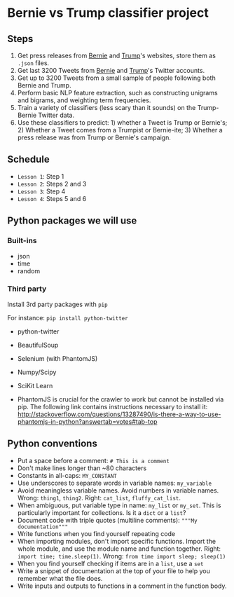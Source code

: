 # Bernie vs Trump classifier project

## Steps

1. Get press releases from [Bernie](http://berniesanders.com/press-release) and [Trump](http://www.donaldjtrump.com/press-releases)'s websites, store them as `.json` files.
2. Get last 3200 Tweets from [Bernie](https://twitter.com/berniesanders?lang=en) and [Trump](https://twitter.com/realDonaldTrump?ref_src=twsrc%5Egoogle%7Ctwcamp%5Eserp%7Ctwgr%5Eauthor)'s Twitter accounts.
3. Get up to 3200 Tweets from a small sample of people following both Bernie and Trump.
4. Perform basic NLP feature extraction, such as constructing unigrams and bigrams, and weighting term frequencies.
5. Train a variety of classifiers (less scary than it sounds) on the Trump-Bernie Twitter data.
6. Use these classifiers to predict: 1) whether a Tweet is Trump or Bernie's; 2) Whether a Tweet comes from a Trumpist or Bernie-ite; 3) Whether a press release was from Trump or Bernie's campaign.

## Schedule

* `Lesson 1`: Step 1
* `Lesson 2`: Steps 2 and 3
* `Lesson 3`: Step 4
* `Lesson 4`: Steps 5 and 6

## Python packages we will use

### Built-ins

* json
* time
* random

### Third party

Install 3rd party packages with `pip`

For instance: `pip install python-twitter`

* python-twitter
* BeautifulSoup
* Selenium (with PhantomJS)
* Numpy/Scipy
* SciKit Learn

* PhantomJS is crucial for the crawler to work but cannot be installed via pip. The following link contains instructions necessary to install it: http://stackoverflow.com/questions/13287490/is-there-a-way-to-use-phantomjs-in-python?answertab=votes#tab-top

## Python conventions

* Put a space before a comment: `# This is a comment`
* Don't make lines longer than ~80 characters
* Constants in all-caps: `MY_CONSTANT`
* Use underscores to separate words in variable names: `my_variable`
* Avoid meaningless variable names. Avoid numbers in variable names. Wrong: `thing1`, `thing2`. Right: `cat_list`, `fluffy_cat_list`.
* When ambiguous, put variable type in name: `my_list` or `my_set`. This is particularly important for collections. Is it a `dict` or a `list`?
* Document code with triple quotes (multiline comments): `"""My documentation"""`
* Write functions when you find yourself repeating code
* When importing modules, don't import specific functions. Import the whole module, and use the module name and function together. Right: `import time; time.sleep(1)`. Wrong: `from time import sleep; sleep(1)`
* When you find yourself checking if items are in a `list`, use a `set`
* Write a snippet of documentation at the top of your file to help you remember what the file does.
* Write inputs and outputs to functions in a comment in the function body.
